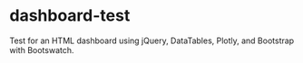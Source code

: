# dashboard-test
Test for an HTML dashboard using jQuery, DataTables, Plotly, and Bootstrap with Bootswatch.
